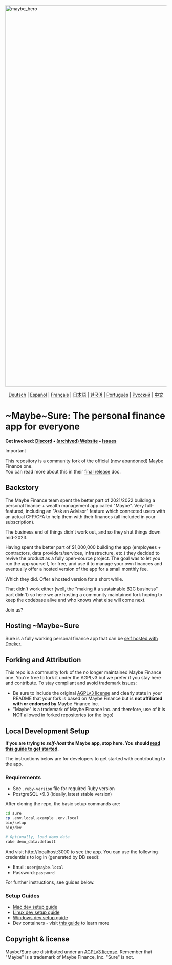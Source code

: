 
<img width="1190" alt="maybe_hero" src="https://github.com/user-attachments/assets/5ed08763-a9ee-42b2-a436-e05038fcf573" />

<p align="center">
  <!-- Keep these links. Translations will automatically update with the README. -->
  <a href="https://readme-i18n.com/de/we-promise/sure">Deutsch</a> | 
  <a href="https://readme-i18n.com/es/we-promise/sure">Español</a> | 
  <a href="https://readme-i18n.com/fr/we-promise/sure">Français</a> | 
  <a href="https://readme-i18n.com/ja/we-promise/sure">日本語</a> | 
  <a href="https://readme-i18n.com/ko/we-promise/sure">한국어</a> | 
  <a href="https://readme-i18n.com/pt/we-promise/sure">Português</a> | 
  <a href="https://readme-i18n.com/ru/we-promise/sure">Русский</a> | 
  <a href="https://readme-i18n.com/zh/we-promise/sure">中文</a>
</p>

# ~Maybe~Sure: The personal finance app for everyone

<b>Get
involved: [Discord](https://discord.gg/36ZGBsxYEK) • [(archived) Website](https://web.archive.org/web/20250715182050/https://maybefinance.com/) • [Issues](https://github.com/we-promise/sure/issues)</b>

> [!IMPORTANT]
> This repository is a community fork of the official (now abandoned) Maybe Finance one.  
> You can read more about this in their [final release](https://github.com/maybe-finance/maybe/releases/tag/v0.6.0) doc.

## Backstory

The Maybe Finance team spent the better part of 2021/2022 building a personal
finance + wealth management app called "Maybe". Very full-featured, including
an "Ask an Advisor" feature which connected users with an actual CFP/CFA to
help them with their finances (all included in your subscription).

The business end of things didn't work out, and so they shut things down mid-2023.

Having spent the better part of $1,000,000 building the app (employees +
contractors, data providers/services, infrastructure, etc.) they decided to
revive the product as a fully open-source project. The goal was to
let you run the app yourself, for free, and use it to manage your own finances
and eventually offer a hosted version of the app for a small monthly fee.

Which they did.  Offer a hosted version for a short while.

That didn't work either (well, the "making it a sustainable B2C business" part
didn't) so here we are hosting a community maintained fork hoping to keep the
codebase alive and who knows what else will come next.

Join us?

## Hosting ~Maybe~Sure

Sure is a fully working personal finance app that can be [self hosted with Docker](docs/hosting/docker.md).

## Forking and Attribution

This repo is a community fork of the no longer maintained Maybe Finance one.
You’re free to fork it under the AGPLv3 but we prefer if you stay here and contribute.
To stay compliant and avoid trademark issues:

- Be sure to include the original [AGPLv3 license](https://github.com/we-promise/sure/blob/main/LICENSE) and clearly state in your README that your fork is based on Maybe Finance but is **not affiliated with or endorsed by** Maybe Finance Inc.
- "Maybe" is a trademark of Maybe Finance Inc. and therefore, use of it is NOT allowed in forked repositories (or the logo)

## Local Development Setup

**If you are trying to _self-host_ the Maybe app, stop here. You
should [read this guide to get started](docs/hosting/docker.md).**

The instructions below are for developers to get started with contributing to the app.

### Requirements

- See `.ruby-version` file for required Ruby version
- PostgreSQL >9.3 (ideally, latest stable version)

After cloning the repo, the basic setup commands are:

```sh
cd sure
cp .env.local.example .env.local
bin/setup
bin/dev

# Optionally, load demo data
rake demo_data:default
```

And visit http://localhost:3000 to see the app. You can use the following
credentials to log in (generated by DB seed):

- Email: `user@maybe.local`
- Password: `password`

For further instructions, see guides below.

### Setup Guides

- [Mac dev setup guide](https://github.com/we-promise/sure/wiki/Mac-Dev-Setup-Guide)
- [Linux dev setup guide](https://github.com/we-promise/sure/wiki/Linux-Dev-Setup-Guide)
- [Windows dev setup guide](https://github.com/we-promise/sure/wiki/Windows-Dev-Setup-Guide)
- Dev containers - visit [this guide](https://code.visualstudio.com/docs/devcontainers/containers) to learn more

## Copyright & license

Maybe/Sure are distributed under
an [AGPLv3 license](https://github.com/we-promise/sure/blob/main/LICENSE).
Remember that "Maybe" is a trademark of Maybe Finance, Inc.
"Sure" is not.
